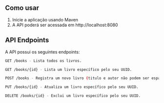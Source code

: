 ## Como usar
1. Inicie a aplicação usando Maven
2. A API poderá ser acessada em http://localhost:8080

## API Endpoints
A API possui os seguintes endpoints:
```bash
GET /books - Lista todos os livros.

GET /books/{id} - Lista um livro específico pelo seu UUID.

POST /books - Registra um novo livro (titulo e autor não podem ser espaços em branco).

PUT /books/{id} - Atualiza um livro específico pelo seu UUID.

DELETE /books/{id} - Exclui um livro específico pelo seu UUID.

